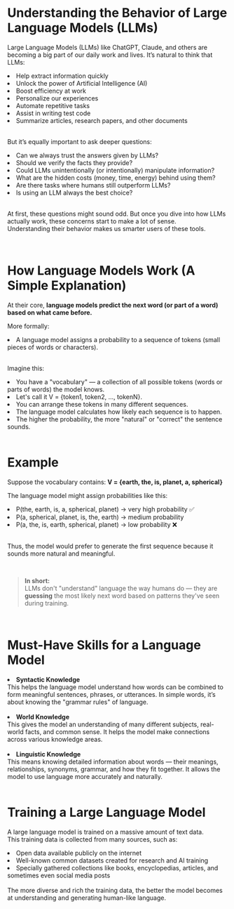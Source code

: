 # Understanding the Behavior of Large Language Models (LLMs)

Large Language Models (LLMs) like ChatGPT, Claude, and others are becoming a big part of our daily work and lives. It’s natural to think that LLMs:
<li> Help extract information quickly </li>
<li> Unlock the power of Artificial Intelligence (AI) </li>
<li> Boost efficiency at work </li>
<li> Personalize our experiences </li>
<li> Automate repetitive tasks </li>
<li> Assist in writing test code </li>
<li> Summarize articles, research papers, and other documents </li>

<br>

But it’s equally important to ask deeper questions:
<li> Can we always trust the answers given by LLMs? </li>
<li> Should we verify the facts they provide? </li>
<li> Could LLMs unintentionally (or intentionally) manipulate information? </li>
<li> What are the hidden costs (money, time, energy) behind using them? </li>
<li> Are there tasks where humans still outperform LLMs? </li>
<li> Is using an LLM always the best choice? </li>

<br>

At first, these questions might sound odd. But once you dive into how LLMs actually work, these concerns start to make a lot of sense.  
Understanding their behavior makes us smarter users of these tools.

<br>

# How Language Models Work (A Simple Explanation)

At their core, <b>language models predict the next word (or part of a word) based on what came before.</b>

More formally:
<li> A language model assigns a probability to a sequence of tokens (small pieces of words or characters).</li>

<br>

Imagine this:
<li> You have a "vocabulary" — a collection of all possible tokens (words or parts of words) the model knows.</li>
<li> Let's call it V = {token1, token2, ..., tokenN}.</li>
<li> You can arrange these tokens in many different sequences.</li>
<li> The language model calculates how likely each sequence is to happen.</li>
<li> The higher the probability, the more "natural" or "correct" the sentence sounds.</li>

<br>

# Example

Suppose the vocabulary contains:
<b>V = {earth, the, is, planet, a, spherical}</b>

The language model might assign probabilities like this:
<li> P(the, earth, is, a, spherical, planet) → very high probability ✅ </li>
<li> P(a, spherical, planet, is, the, earth) → medium probability </li>
<li> P(a, the, is, earth, spherical, planet) → low probability ❌ </li>

<br>

Thus, the model would prefer to generate the first sequence because it sounds more natural and meaningful.

<br>

> <b>In short:</b><br>
> LLMs don't "understand" language the way humans do — they are <b>guessing</b> the most likely next word based on patterns they've seen during training.

<br>

# Must-Have Skills for a Language Model

<li>
<b>Syntactic Knowledge</b><br>
This helps the language model understand how words can be combined to form meaningful sentences, phrases, or utterances.  
In simple words, it’s about knowing the "grammar rules" of language.
</li>
<br>
<li>
<b>World Knowledge</b><br>
This gives the model an understanding of many different subjects, real-world facts, and common sense.  
It helps the model make connections across various knowledge areas.
</li>
<br>
<li>
<b>Linguistic Knowledge</b><br>
This means knowing detailed information about words — their meanings, relationships, synonyms, grammar, and how they fit together.  
It allows the model to use language more accurately and naturally.
</li>
<br>

# Training a Large Language Model

A large language model is trained on a massive amount of text data.  
This training data is collected from many sources, such as:

<li> Open data available publicly on the internet </li>
<li> Well-known common datasets created for research and AI training </li>
<li> Specially gathered collections like books, encyclopedias, articles, and sometimes even social media posts </li>
<br>
The more diverse and rich the training data, the better the model becomes at understanding and generating human-like language.

